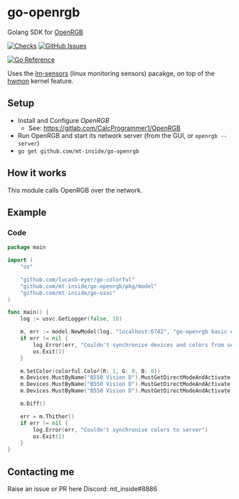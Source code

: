 # go-openrgb
Golang SDK for [OpenRGB](https://gitlab.com/CalcProgrammer1/OpenRGB)

[![Checks](https://github.com/mt-inside/go-openrgb/actions/workflows/checks.yaml/badge.svg)](https://github.com/mt-inside/go-openrgb/actions/workflows/checks.yaml)
[![GitHub Issues](https://img.shields.io/github/issues-raw/mt-inside/go-openrgb)](https://github.com/mt-inside/go-openrgb/issues)

[![Go Reference](https://pkg.go.dev/badge/github.com/mt-inside/go-openrgb.svg)](https://pkg.go.dev/github.com/mt-inside/go-openrgb)

Uses the [lm-sensors](https://github.com/lm-sensors/lm-sensors) (linux monitoring sensors) pacakge, on top of the [hwmon](https://hwmon.wiki.kernel.org) kernel feature.

## Setup
* Install and Configure _OpenRGB_
  * See: https://gitlab.com/CalcProgrammer1/OpenRGB
* Run OpenRGB and start its network server (from the GUI, or `openrgb --server`)
* `go get github.com/mt-inside/go-openrgb`

## How it works
This module calls OpenRGB over the network.

## Example

### Code
```go
package main

import (
	"os"

	"github.com/lucasb-eyer/go-colorful"
	"github.com/mt-inside/go-openrgb/pkg/model"
	"github.com/mt-inside/go-usvc"
)

func main() {
	log := usvc.GetLogger(false, 10)

	m, err := model.NewModel(log, "localhost:6742", "go-openrgb basic example")
	if err != nil {
		log.Error(err, "Couldn't synchronise devices and colors from server")
		os.Exit(1)
	}

	m.SetColor(colorful.Color{R: 1, G: 0, B: 0})
	m.Devices.MustByName("B550 Vision D").MustGetDirectModeAndActivate().SetColor(colorful.Color{R: 0, G: 1, B: 0})
	m.Devices.MustByName("B550 Vision D").MustGetDirectModeAndActivate().Zones.MustByName("D_LED1 Bottom").SetColor(colorful.Color{R: 0, G: 0, B: 1})
	m.Devices.MustByName("B550 Vision D").MustGetDirectModeAndActivate().Zones.MustByName("D_LED1 Bottom").Leds[0].SetColor(colorful.Color{R: 1, G: 1, B: 1})

	m.Diff()

	err = m.Thither()
	if err != nil {
		log.Error(err, "Couldn't synchronise colors to server")
		os.Exit(1)
	}
}
```

## Contacting me
Raise an issue or PR here
Discord: mt_inside#8886
